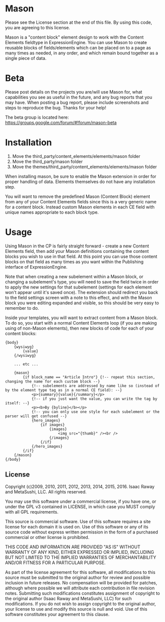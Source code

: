 # Mason

Please see the License section at the end of this file. By using this code, you are agreeing to this license.

Mason is a "content block" element design to work with the Content Elements fieldtype in ExpressionEngine. You can use Mason to create reusable blocks of fields/elements which can be placed on to a page as many times as needed, in any order, and which remain bound together as a single piece of data.

# Beta

Please post details on the projects you are/will use Mason for, what capabilities you see as useful in the future, and any bug reports that you may have. When posting a bug report, please include screenshots and steps to reproduce the bug. Thanks for your help!

The beta group is located here: https://groups.google.com/forum/#!forum/mason-beta

# Installation

1. Move the third_party/content_elements/elements/mason folder
2. Move the third_party/mason folder
3. Move the themes/third_party/content_elements/elements/mason folder

When installing mason, be sure to enable the Mason extension in order for proper handling of data.
Elements themselves do not have any installation step.

You will want to remove the predefined Mason (Content Block) element from any of your Content Elements
fields since this is a very generic name for a content block. Instead custom Mason elements in each
CE field with unique names appropriate to each block type.

# Usage

Using Mason in the CP is fairly straight forward - create a new Content Elements field, then add
your Mason definitions containing the content blocks you wish to use in that field. At this point
you can use those content blocks on that field as many times as you want within the Publishing
interface of ExpressionEngine.

Note that when creating a new subelement within a Mason block, or changing a subelement's type,
you will need to save the field twice in order to apply the new settings for that subelement (settings
for each element won't appear until it's saved once). The extension should redirect you back to the
field settings screen with a note to this effect, and with the Mason block you were editing expanded
and visible, so this should be very easy to remember to do.

Inside your templates, you will want to extract content from a Mason block. To do so, you start with a
normal Content Elements loop (if you are making using of non-Mason elements), then new blocks of code
for each of your content blocks:

    {body}
        {wysiwyg}
            {value}
        {/wysiwyg}

        ... etc ...

        {mason}
            {if block_name == "Article Intro"} {!-- repeat this section, changing the name for each custom block --}
                {!-- subelements are addressed by name like so (instead of by the element type tag as in a normal CE field): --}
                <p>{summary}{value}{/summary}</p>
                {!-- if you just want the value, you can write the tag by itself: --}
                <p><b>By {byline}</b></p>
                {!-- you can only use one style for each subelement or the parser will get confused --}
                {hero_images}
                    {if images}
                        {images}
                            <img src="{thumb}" /><br />
                        {/images}
                    {/if}
                {/hero_images}
            {/if}
        {/mason}
    {/body}

## License

Copyright (c)2009, 2010, 2011, 2012, 2013, 2014, 2015, 2016.
Isaac Raway and MetaSushi, LLC. All rights reserved.

You may use this software under a commercial license, if you have one,
or under the GPL v3 contained in LICENSE, in which case you MUST
comply with all GPL requirements.

This source is commercial software. Use of this software requires a
site license for each domain it is used on. Use of this software or any
of its source code without express written permission in the form of
a purchased commercial or other license is prohibited.

THIS CODE AND INFORMATION ARE PROVIDED "AS IS" WITHOUT WARRANTY OF ANY
KIND, EITHER EXPRESSED OR IMPLIED, INCLUDING BUT NOT LIMITED TO THE
IMPLIED WARRANTIES OF MERCHANTABILITY AND/OR FITNESS FOR A
PARTICULAR PURPOSE.

As part of the license agreement for this software, all modifications
to this source must be submitted to the original author for review and
possible inclusion in future releases. No compensation will be provided
for patches, although where possible we will attribute each contribution
in file revision notes. Submitting such modifications constitutes
assignment of copyright to the original author (Isaac Raway and
MetaSushi, LLC) for such modifications. If you do not wish to assign
copyright to the original author, your license to  use and modify this
source is null and void. Use of this software constitutes your agreement
to this clause.

